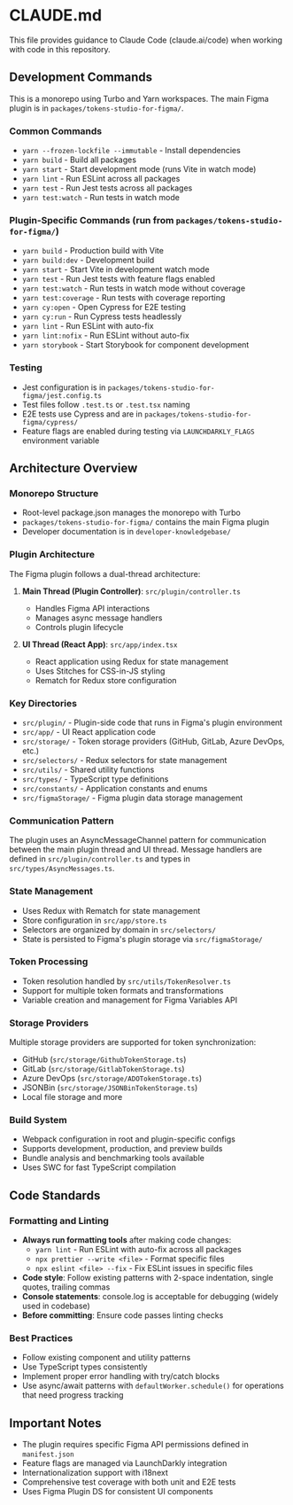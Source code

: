 # CLAUDE.md

This file provides guidance to Claude Code (claude.ai/code) when working with code in this repository.

## Development Commands

This is a monorepo using Turbo and Yarn workspaces. The main Figma plugin is in `packages/tokens-studio-for-figma/`.

### Common Commands
- `yarn --frozen-lockfile --immutable` - Install dependencies
- `yarn build` - Build all packages 
- `yarn start` - Start development mode (runs Vite in watch mode)
- `yarn lint` - Run ESLint across all packages
- `yarn test` - Run Jest tests across all packages
- `yarn test:watch` - Run tests in watch mode

### Plugin-Specific Commands (run from `packages/tokens-studio-for-figma/`)
- `yarn build` - Production build with Vite
- `yarn build:dev` - Development build
- `yarn start` - Start Vite in development watch mode
- `yarn test` - Run Jest tests with feature flags enabled
- `yarn test:watch` - Run tests in watch mode without coverage
- `yarn test:coverage` - Run tests with coverage reporting
- `yarn cy:open` - Open Cypress for E2E testing
- `yarn cy:run` - Run Cypress tests headlessly
- `yarn lint` - Run ESLint with auto-fix
- `yarn lint:nofix` - Run ESLint without auto-fix
- `yarn storybook` - Start Storybook for component development

### Testing
- Jest configuration is in `packages/tokens-studio-for-figma/jest.config.ts`
- Test files follow `.test.ts` or `.test.tsx` naming
- E2E tests use Cypress and are in `packages/tokens-studio-for-figma/cypress/`
- Feature flags are enabled during testing via `LAUNCHDARKLY_FLAGS` environment variable

## Architecture Overview

### Monorepo Structure
- Root-level package.json manages the monorepo with Turbo
- `packages/tokens-studio-for-figma/` contains the main Figma plugin
- Developer documentation is in `developer-knowledgebase/`

### Plugin Architecture
The Figma plugin follows a dual-thread architecture:

1. **Main Thread (Plugin Controller)**: `src/plugin/controller.ts`
   - Handles Figma API interactions
   - Manages async message handlers
   - Controls plugin lifecycle

2. **UI Thread (React App)**: `src/app/index.tsx`
   - React application using Redux for state management
   - Uses Stitches for CSS-in-JS styling
   - Rematch for Redux store configuration

### Key Directories
- `src/plugin/` - Plugin-side code that runs in Figma's plugin environment
- `src/app/` - UI React application code
- `src/storage/` - Token storage providers (GitHub, GitLab, Azure DevOps, etc.)
- `src/selectors/` - Redux selectors for state management
- `src/utils/` - Shared utility functions
- `src/types/` - TypeScript type definitions
- `src/constants/` - Application constants and enums
- `src/figmaStorage/` - Figma plugin data storage management

### Communication Pattern
The plugin uses an AsyncMessageChannel pattern for communication between the main plugin thread and UI thread. Message handlers are defined in `src/plugin/controller.ts` and types in `src/types/AsyncMessages.ts`.

### State Management
- Uses Redux with Rematch for state management
- Store configuration in `src/app/store.ts` 
- Selectors are organized by domain in `src/selectors/`
- State is persisted to Figma's plugin storage via `src/figmaStorage/`

### Token Processing
- Token resolution handled by `src/utils/TokenResolver.ts`
- Support for multiple token formats and transformations
- Variable creation and management for Figma Variables API

### Storage Providers
Multiple storage providers are supported for token synchronization:
- GitHub (`src/storage/GithubTokenStorage.ts`)
- GitLab (`src/storage/GitlabTokenStorage.ts`)
- Azure DevOps (`src/storage/ADOTokenStorage.ts`)
- JSONBin (`src/storage/JSONBinTokenStorage.ts`)
- Local file storage and more

### Build System
- Webpack configuration in root and plugin-specific configs
- Supports development, production, and preview builds
- Bundle analysis and benchmarking tools available
- Uses SWC for fast TypeScript compilation

## Code Standards

### Formatting and Linting
- **Always run formatting tools** after making code changes:
  - `yarn lint` - Run ESLint with auto-fix across all packages
  - `npx prettier --write <file>` - Format specific files
  - `npx eslint <file> --fix` - Fix ESLint issues in specific files
- **Code style**: Follow existing patterns with 2-space indentation, single quotes, trailing commas
- **Console statements**: console.log is acceptable for debugging (widely used in codebase)
- **Before committing**: Ensure code passes linting checks

### Best Practices
- Follow existing component and utility patterns
- Use TypeScript types consistently
- Implement proper error handling with try/catch blocks
- Use async/await patterns with `defaultWorker.schedule()` for operations that need progress tracking

## Important Notes

- The plugin requires specific Figma API permissions defined in `manifest.json`
- Feature flags are managed via LaunchDarkly integration
- Internationalization support with i18next
- Comprehensive test coverage with both unit and E2E tests
- Uses Figma Plugin DS for consistent UI components